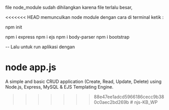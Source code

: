 file node_module sudah dihilangkan karena file terlalu besar,

<<<<<<< HEAD
memunculkan node module dengan cara
di terminal ketik :

npm init

npm i express
npm i ejs
npm i body-parser
npm i bootstrap

-- Lalu untuk run aplikasi dengan

node app.js
=======
A simple and basic CRUD application (Create, Read, Update, Delete) using Node.js, Express, MySQL & EJS Templating Engine.
>>>>>>> 88e47ee1adcd5966186cecc9b380c0aec2bd269b
#   n j s - K B _ W P  
 